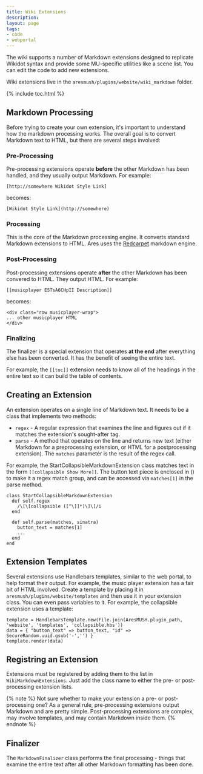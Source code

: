 ```yaml
---
title: Wiki Extensions
description: 
layout: page
tags:
- code
- webportal
---
```


The wiki supports a number of Markdown extensions designed to replicate Wikidot syntax and provide some MU-specific utilities like a scene list.  You can edit the code to add new extensions.

Wiki extensions live in the `aresmush/plugins/website/wiki_markdown` folder.

{% include toc.html %}

## Markdown Processing

Before trying to create your own extension, it's important to understand how the markdown processing works.  The overall goal is to convert Markdown text to HTML, but there are several steps involved:

### Pre-Processing

Pre-processing extensions operate **before** the other Markdown has been handled, and they usually output Markdown.  For example:

    [http://somewhere Wikidot Style Link]

becomes:

    [Wikidot Style Link](http://somewhere)

### Processing

This is the core of the Markdown processing engine.  It converts standard Markdown extensions to HTML.  Ares uses the [Redcarpet](https://github.com/vmg/redcarpet) markdown engine.

### Post-Processing

Post-processing extensions operate **after** the other Markdown has been convered to HTML.  They output HTML.  For example:

    [[musicplayer E5TsA6CHpII Description]]

becomes:

    <div class="row musicplayer-wrap">
    ... other musicplayer HTML
    </div>

### Finalizing

The finalizer is a special extension that operates **at the end** after everything else has been converted.  It has the benefit of seeing the entire text.

For example, the `[[toc]]` extension needs to know all of the headings in the entire text so it can build the table of contents.

## Creating an Extension

An extension operates on a single line of Markdown text.  It needs to be a class that implements two methods:

* `regex` - A regular expression that examines the line and figures out if it matches the extension's sought-after tag.
* `parse` - A method that operates on the line and returns new text (either Markdown for a preprocessing extension, or HTML for a postprocessing extension).  The `matches` parameter is the result of the regex call.

For example, the StartCollapsibleMarkdownExtension class matches text in the form `[[collapsible Show More]]`.  The button text piece is enclosed in () to make it a regex match group, and can be accessed via `matches[1]` in the parse method.

    class StartCollapsibleMarkdownExtension
      def self.regex
        /\[\[collapsible ([^\]]*)\]\]/i
      end
      
      def self.parse(matches, sinatra)
        button_text = matches[1]
        ...     
      end
    end

## Extension Templates

Several extensions use Handlebars templates, similar to the web portal, to help format their output.  For example, the music player extension has a fair bit of HTML involved.  Create a template by placing it in `aresmush/plugins/website/templates` and then use it in your extension class.  You can even pass variables to it.  For example, the collapsible extension uses a template:

    template = HandlebarsTemplate.new(File.join(AresMUSH.plugin_path, 'website', 'templates', 'collapsible.hbs'))
    data = { "button_text" => button_text, "id" => SecureRandom.uuid.gsub('-','') }
    template.render(data) 

## Registring an Extension

Extensions must be registered by adding them to the list in `WikiMarkdownExtensions`.  Just add the class name to either the pre- or post-processing extension lists.

{% note %} 
 Not sure whether to make your extension a pre- or post-processing one?  As a general rule, pre-processing extensions output Markdown and are pretty simple.  Post-processing extensions are complex, may involve templates, and may contain Markdown inside them.
{% endnote %}

## Finalizer

The `MarkdownFinalizer` class performs the final processing - things that examine the entire text after all other Markdown formatting has been done.